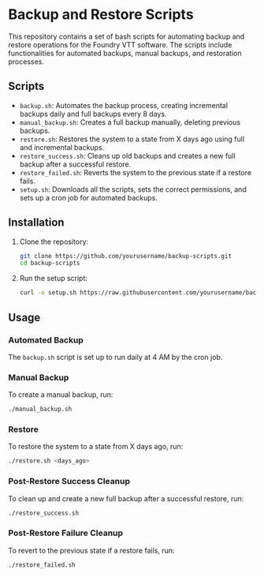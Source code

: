 # Backup and Restore Scripts

This repository contains a set of bash scripts for automating backup and restore operations for the Foundry VTT software. The scripts include functionalities for automated backups, manual backups, and restoration processes.

## Scripts

- `backup.sh`: Automates the backup process, creating incremental backups daily and full backups every 8 days.
- `manual_backup.sh`: Creates a full backup manually, deleting previous backups.
- `restore.sh`: Restores the system to a state from X days ago using full and incremental backups.
- `restore_success.sh`: Cleans up old backups and creates a new full backup after a successful restore.
- `restore_failed.sh`: Reverts the system to the previous state if a restore fails.
- `setup.sh`: Downloads all the scripts, sets the correct permissions, and sets up a cron job for automated backups.

## Installation

1. Clone the repository:
    ```sh
    git clone https://github.com/yourusername/backup-scripts.git
    cd backup-scripts
    ```

2. Run the setup script:
    ```sh
    curl -o setup.sh https://raw.githubusercontent.com/yourusername/backup-scripts/main/setup.sh && bash setup.sh
    ```

## Usage

### Automated Backup

The `backup.sh` script is set up to run daily at 4 AM by the cron job.

### Manual Backup

To create a manual backup, run:
```sh
./manual_backup.sh
```

### Restore
To restore the system to a state from X days ago, run:

```sh
./restore.sh <days_ago>
```

### Post-Restore Success Cleanup
To clean up and create a new full backup after a successful restore, run:

```sh
./restore_success.sh
```

### Post-Restore Failure Cleanup
To revert to the previous state if a restore fails, run:

```sh
./restore_failed.sh
```